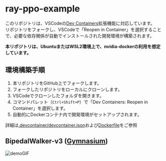 # ray-ppo-example

このリポジトリは、VSCodeの[Dev Containers](https://marketplace.visualstudio.com/items?itemName=ms-vscode-remote.remote-containers)拡張機能に対応しています。  
リポジトリをフォークし、VSCodeで「Reopen in Container」を選択することで、必要な依存関係が自動でインストールされた開発環境が構築されます。


**本リポジトリは、UbuntuまたはWSL2環境上で、nvidia-dockerの利用を想定しています。**


## 環境構築手順

1. 本リポジトリをGitHub上でフォークします。
2. フォークしたリポジトリをローカルにクローンします。
3. VSCodeでクローンしたフォルダを開きます。
4. コマンドパレット（`Ctrl+Shift+P`）で「Dev Containers: Reopen in Container」を選択します。
5. 自動的にDockerコンテナ内で開発環境がセットアップされます。

詳細は[.devcontainer/devcontainer.json](.devcontainer/devcontainer.json)および[Dockerfile](Dockerfile)をご参照

## BipedalWalker-v3 ([Gymnasium](https://gymnasium.farama.org/))
![demoGIF](./materials/video_BipedalWalker-v3.gif)